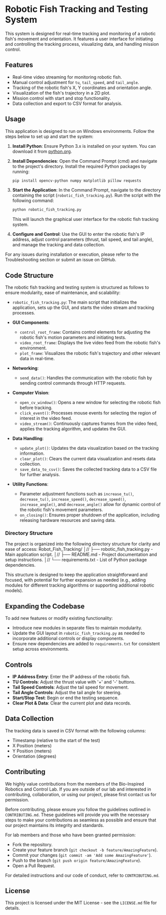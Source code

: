 # Robotic Fish Tracking and Testing System

This system is designed for real-time tracking and monitoring of a robotic fish's movement and orientation. It features a user interface for initiating and controlling the tracking process, visualizing data, and handling mission control.

## Features

- Real-time video streaming for monitoring robotic fish.
- Manual control adjustment for `tu`, `tail_speed`, and `tail_angle`.
- Tracking of the robotic fish's X, Y coordinates and orientation angle.
- Visualization of the fish's trajectory in a 2D plot.
- Mission control with start and stop functionality.
- Data collection and export to CSV format for analysis.



## Usage

This application is designed to run on Windows environments. Follow the steps below to set up and start the system:

1. **Install Python**: Ensure Python 3.x is installed on your system. You can download it from [python.org](https://www.python.org/downloads/).

2. **Install Dependencies**: Open the Command Prompt (cmd) and navigate to the project's directory. Install the required Python packages by running:

    ```bash
    pip install opencv-python numpy matplotlib pillow requests
    ```

3. **Start the Application**: In the Command Prompt, navigate to the directory containing the script (`robotic_fish_tracking.py`). Run the script with the following command:

    ```bash
    python robotic_fish_tracking.py
    ```

    This will launch the graphical user interface for the robotic fish tracking system.

4. **Configure and Control**: Use the GUI to enter the robotic fish's IP address, adjust control parameters (thrust, tail speed, and tail angle), and manage the tracking and data collection.

For any issues during installation or execution, please refer to the Troubleshooting section or submit an issue on GitHub.


## Code Structure

The robotic fish tracking and testing system is structured as follows to ensure modularity, ease of maintenance, and scalability:

- `robotic_fish_tracking.py`: The main script that initializes the application, sets up the GUI, and starts the video stream and tracking processes.
  
- **GUI Components**:
  - `control_root_frame`: Contains control elements for adjusting the robotic fish's motion parameters and initiating tests.
  - `video_root_frame`: Displays the live video feed from the robotic fish's environment.
  - `plot_frame`: Visualizes the robotic fish's trajectory and other relevant data in real-time.

- **Networking**:
  - `send_data()`: Handles the communication with the robotic fish by sending control commands through HTTP requests.

- **Computer Vision**:
  - `open_cv_window()`: Opens a new window for selecting the robotic fish before tracking.
  - `click_event()`: Processes mouse events for selecting the region of interest in the video feed.
  - `video_stream()`: Continuously captures frames from the video feed, applies the tracking algorithm, and updates the GUI.

- **Data Handling**:
  - `update_plot()`: Updates the data visualization based on the tracking information.
  - `clear_plot()`: Clears the current data visualization and resets data collection.
  - `save_data_to_csv()`: Saves the collected tracking data to a CSV file for further analysis.

- **Utility Functions**:
  - Parameter adjustment functions such as `increase_tu()`, `decrease_tu()`, `increase_speed()`, `decrease_speed()`, `increase_angle()`, and `decrease_angle()` allow for dynamic control of the robotic fish's movement parameters.
  - `on_closing()`: Ensures proper shutdown of the application, including releasing hardware resources and saving data.

### Directory Structure

The project is organized into the following directory structure for clarity and ease of access:
Robot_Fish_Tracking/
│//
├── robotic_fish_tracking.py - Main application script.
│//
├── README.md                 - Project documentation and setup instructions.
│//
└── requirements.txt          - List of Python package dependencies.


This structure is designed to keep the application straightforward and focused, with potential for further expansion as needed (e.g., adding modules for different tracking algorithms or supporting additional robotic models).

## Expanding the Codebase

To add new features or modify existing functionality:
- Introduce new modules in separate files to maintain modularity.
- Update the GUI layout in `robotic_fish_tracking.py` as needed to incorporate additional controls or display components.
- Ensure new dependencies are added to `requirements.txt` for consistent setup across environments.

## Controls

- **IP Address Entry**: Enter the IP address of the robotic fish.
- **TU Controls**: Adjust the thrust value with '+' and '-' buttons.
- **Tail Speed Controls**: Adjust the tail speed for movement.
- **Tail Angle Controls**: Adjust the tail angle for steering.
- **Start/Stop Test**: Begin or end the testing sequence.
- **Clear Plot & Data**: Clear the current plot and data records.

## Data Collection

The tracking data is saved in CSV format with the following columns:

- Timestamp (relative to the start of the test)
- X Position (meters)
- Y Position (meters)
- Orientation (degrees)

## Contributing

We highly value contributions from the members of the Bio-Inspired Robotics and Control Lab. If you are outside of our lab and interested in contributing, collaboration, or using our project, please first contact us for permission.

Before contributing, please ensure you follow the guidelines outlined in `CONTRIBUTING.md`. These guidelines will provide you with the necessary steps to make your contributions as seamless as possible and ensure that our project maintains its integrity and standards.

For lab members and those who have been granted permission:

- Fork the repository.
- Create your feature branch (`git checkout -b feature/AmazingFeature`).
- Commit your changes (`git commit -am 'Add some AmazingFeature'`).
- Push to the branch (`git push origin feature/AmazingFeature`).
- Open a Pull Request.

For detailed instructions and our code of conduct, refer to `CONTRIBUTING.md`.

## License

This project is licensed under the MIT License - see the `LICENSE.md` file for details.

